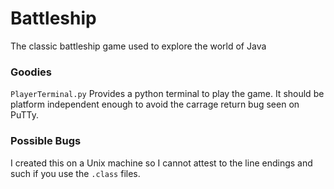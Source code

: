 # Battleship
The classic battleship game used to explore the world of Java

### Goodies
`PlayerTerminal.py` Provides a python terminal to play the game.  It should be platform independent enough to avoid the carrage return bug seen on PuTTy.

### Possible Bugs
I created this on a Unix machine so I cannot attest to the line endings and such if you use the `.class` files.

